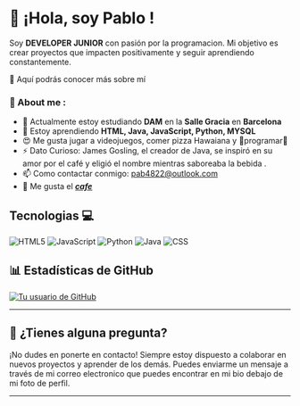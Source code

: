 # 👋 ¡Hola, soy Pablo !

Soy **DEVELOPER JUNIOR** con pasión por la programacion. Mi objetivo es crear proyectos que impacten positivamente y seguir aprendiendo constantemente. 

🌱 Aquí podrás conocer más sobre mí

<h3>🔎 About me :</h3>

- 🔭 Actualmente estoy estudiando **DAM** en la **Salle Gracia** en **Barcelona**
- 🌱 Estoy aprendiendo **HTML, Java, JavaScript, Python, MYSQL**
- 😍 Me gusta jugar a videojuegos, comer pizza Hawaiana y 💙programar💙
- ⚡ Dato Curioso: James Gosling, el creador de Java, se inspiró en su amor por el café y eligió el nombre mientras saboreaba la bebida .
- 📫 Como contactar conmigo: pab4822@outlook.com
- 🍵 Me gusta el ***[cafe]()***


## Tecnologias 💻
![HTML5](https://img.shields.io/badge/html5-%23E34F26.svg?style=for-the-badge&logo=html5&logoColor=white)
![JavaScript](https://img.shields.io/badge/javascript-%23323330.svg?style=for-the-badge&logo=javascript&logoColor=%23F7DF1E)
![Python](https://img.shields.io/badge/python-3670A0?style=for-the-badge&logo=python&logoColor=ffdd54)
![Java](https://img.shields.io/badge/java-%23ED8B00.svg?style=for-the-badge&logo=openjdk&logoColor=white)
![CSS](https://img.shields.io/badge/CSS-007396?style=flat&logo=java&logoColor=white)

## 📊 Estadísticas de GitHub

[![Tu usuario de GitHub](https://github-readme-stats.vercel.app/api?username=Areman-05&show_icons=true&count_private=true&theme=radical)](https://github.com/Areman-05)

---

## 📩 ¿Tienes alguna pregunta?

¡No dudes en ponerte en contacto! Siempre estoy dispuesto a colaborar en nuevos proyectos y aprender de los demás. Puedes enviarme un mensaje a través de mi correo electronico que puedes encontrar en mi bio debajo de mi foto de perfil.

---
